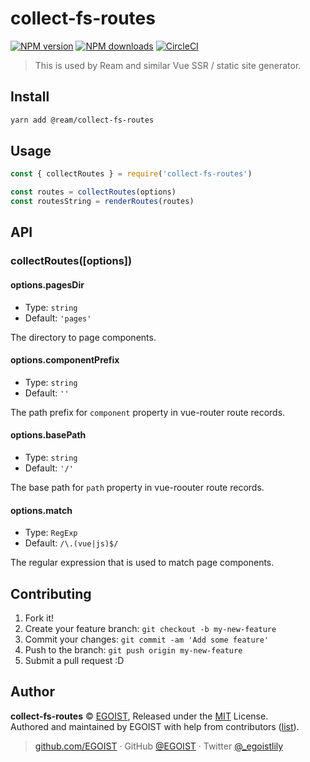
# collect-fs-routes

[![NPM version](https://badgen.net/npm/v/@ream/collect-fs-routes)](https://npmjs.com/package/@ream/collect-fs-routes) [![NPM downloads](https://badgen.net/npm/dm/@ream/collect-fs-routes)](https://npmjs.com/package/collect-fs-routes) [![CircleCI](https://badgen.net/circleci/github/ream/collect-fs-routes/master)](https://circleci.com/gh/ream/collect-fs-routes/tree/master)

> This is used by Ream and similar Vue SSR / static site generator.

## Install

```bash
yarn add @ream/collect-fs-routes
```

## Usage

```js
const { collectRoutes } = require('collect-fs-routes')

const routes = collectRoutes(options)
const routesString = renderRoutes(routes)
```

## API

### collectRoutes([options])

#### options.pagesDir

- Type: `string`
- Default: `'pages'`

The directory to page components.

#### options.componentPrefix

- Type: `string`
- Default: `''`

The path prefix for `component` property in vue-router route records.

#### options.basePath

- Type: `string`
- Default: `'/'`

The base path for `path` property in vue-roouter route records.

#### options.match

- Type: `RegExp`
- Default: `/\.(vue|js)$/`

The regular expression that is used to match page components.

## Contributing

1. Fork it!
2. Create your feature branch: `git checkout -b my-new-feature`
3. Commit your changes: `git commit -am 'Add some feature'`
4. Push to the branch: `git push origin my-new-feature`
5. Submit a pull request :D


## Author

**collect-fs-routes** © [EGOIST](https://github.com/egoist), Released under the [MIT](./LICENSE) License.<br>
Authored and maintained by EGOIST with help from contributors ([list](https://github.com/ream/collect-fs-routes/contributors)).

> [github.com/EGOIST](https://github.com/egoist) · GitHub [@EGOIST](https://github.com/egoist) · Twitter [@_egoistlily](https://twitter.com/_egoistlily)
